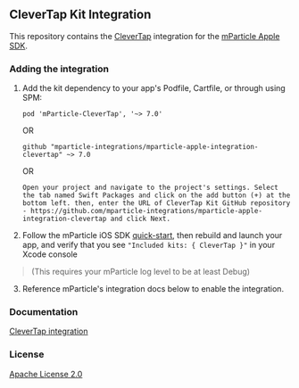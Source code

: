 ## CleverTap Kit Integration

This repository contains the [CleverTap](https://clevertap.com/) integration for the [mParticle Apple SDK](https://github.com/mParticle/mparticle-apple-sdk).

### Adding the integration

1. Add the kit dependency to your app's Podfile, Cartfile, or through using SPM:

    ```
    pod 'mParticle-CleverTap', '~> 7.0'
    ```

    OR

    ```
    github "mparticle-integrations/mparticle-apple-integration-clevertap" ~> 7.0
    ```
    
    OR

    ```
    Open your project and navigate to the project's settings. Select the tab named Swift Packages and click on the add button (+) at the bottom left. then, enter the URL of CleverTap Kit GitHub repository - https://github.com/mparticle-integrations/mparticle-apple-integration-clevertap and click Next.
    ```

2. Follow the mParticle iOS SDK [quick-start](https://github.com/mParticle/mparticle-apple-sdk), then rebuild and launch your app, and verify that you see `"Included kits: { CleverTap }"` in your Xcode console 

> (This requires your mParticle log level to be at least Debug)

3. Reference mParticle's integration docs below to enable the integration.

### Documentation

[CleverTap integration](https://docs.mparticle.com/integrations/clevertap/event/)

### License

[Apache License 2.0](http://www.apache.org/licenses/LICENSE-2.0)
